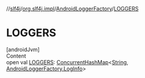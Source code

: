 //[slf4j](../../index.md)/[org.slf4j.impl](../index.md)/[AndroidLoggerFactory](index.md)/[LOGGERS](-l-o-g-g-e-r-s.md)



# LOGGERS  
[androidJvm]  
Content  
open val [LOGGERS](-l-o-g-g-e-r-s.md): [ConcurrentHashMap](https://developer.android.com/reference/kotlin/java/util/concurrent/ConcurrentHashMap.html)<[String](https://developer.android.com/reference/kotlin/java/lang/String.html), [AndroidLoggerFactory.LogInfo](-log-info/index.md)>  



